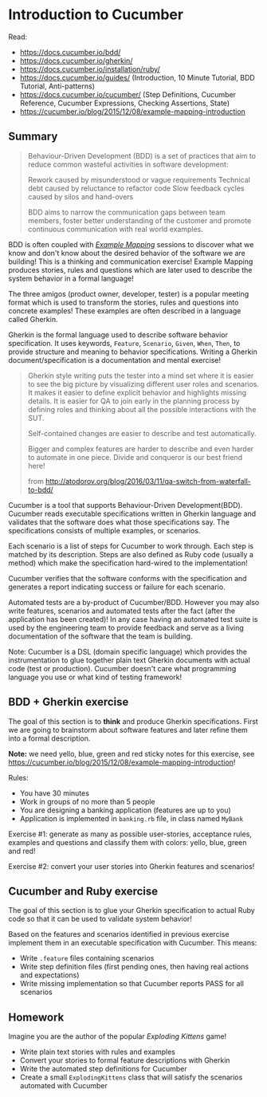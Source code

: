# Introduction to Cucumber

Read:
* https://docs.cucumber.io/bdd/
* https://docs.cucumber.io/gherkin/
* https://docs.cucumber.io/installation/ruby/
* https://docs.cucumber.io/guides/ (Introduction, 10 Minute Tutorial, BDD Tutorial,
  Anti-patterns)
* https://docs.cucumber.io/cucumber/ (Step Definitions, Cucumber Reference,
  Cucumber Expressions, Checking Assertions, State)
* https://cucumber.io/blog/2015/12/08/example-mapping-introduction

## Summary

> Behaviour-Driven Development (BDD) is a set of practices that aim to reduce
> common wasteful activities in software development:
>
> Rework caused by misunderstood or vague requirements
> Technical debt caused by reluctance to refactor code
> Slow feedback cycles caused by silos and hand-overs
>
> BDD aims to narrow the communication gaps between team members,
> foster better understanding of the customer and promote continuous communication
> with real world examples.

BDD is often coupled with
*[Example Mapping](https://cucumber.io/blog/2015/12/08/example-mapping-introduction)*
sessions to discover what we know
and don't know about the desired behavior of the software we are building! This
is a thinking and communication exercise! Example Mapping produces stories,
rules and questions which are later used to describe the system behavior in a
formal language!

The three amigos (product owner, developer, tester) is a popular meeting format
which is used to transform the stories, rules and questions into concrete
examples! These examples are often described in a language called Gherkin.

Gherkin is the formal language used to describe software behavior specification.
It uses keywords, `Feature`, `Scenario`, `Given`, `When`, `Then`, to provide
structure and meaning to behavior specifications. Writing a Gherkin
document/specification is a documentation and mental exercise!

> Gherkin style writing puts the tester into a mind set where it is easier to
> see the big picture by visualizing different user roles and scenarios.
> It makes it easier to define explicit behavior and highlights missing details.
> It is easier for QA to join early in the planning process by defining roles
> and thinking about all the possible interactions with the SUT.
>
> Self-contained changes are easier to describe and test automatically.
>
> Bigger and complex features are harder to describe and even harder to automate in
> one piece. Divide and conqueror is our best friend here!
>
> from http://atodorov.org/blog/2016/03/11/qa-switch-from-waterfall-to-bdd/


Cucumber is a tool that supports Behaviour-Driven Development(BDD).
Cucumber reads executable specifications written in Gherkin language
and validates that the software does what those specifications say.
The specifications consists of multiple examples, or scenarios.

Each scenario is a list of steps for Cucumber to work through. Each step
is matched by its description. Steps are also defined as Ruby code
(usually a method) which make the specification hard-wired to the
implementation!

Cucumber verifies that the software conforms with the specification and
generates a report indicating success or failure for each scenario.

Automated tests are a by-product of Cucumber/BDD. However you may also
write features, scenarios and automated tests after the fact (after the
application has been created)! In any case having an automated test suite
is used by the engineering team to provide feedback and serve as a living
documentation of the software that the team is building.

Note: Cucumber is a DSL (domain specific language) which provides the
instrumentation to glue together plain text Gherkin documents with actual
code (test or production). Cucumber doesn't care what programming language
you use or what kind of testing framework!


## BDD + Gherkin exercise

The goal of this section is to **think** and produce Gherkin specifications.
First we are going to brainstorm about software features and later refine them
into a formal description.

**Note:** we need yello, blue, green and red sticky notes for this exercise,
see https://cucumber.io/blog/2015/12/08/example-mapping-introduction!

Rules:

* You have 30 minutes
* Work in groups of no more than 5 people
* You are designing a banking application (features are up to you)
* Application is implemented in `banking.rb` file, in class named `MyBank`


Exercise #1: generate as many as possible user-stories, acceptance rules,
examples and questions and classify them with colors: yello, blue, green and red!


Exercise #2: convert your user stories into Gherkin features and scenarios!


## Cucumber and Ruby exercise

The goal of this section is to glue your Gherkin specification to actual
Ruby code so that it can be used to validate system behavior!

Based on the features and scenarios identified in previous exercise
implement them in an executable specification with Cucumber. This means:

* Write `.feature` files containing scenarios
* Write step definition files (first pending ones, then having real actions and
  expectations)
* Write missing implementation so that Cucumber reports PASS for all scenarios


## Homework

Imagine you are the author of the popular *Exploding Kittens* game!

* Write plain text stories with rules and examples
* Convert your stories to formal feature descriptions with Gherkin
* Write the automated step definitions for Cucumber
* Create a small `ExplodingKittens` class that will satisfy the
  scenarios automated with Cucumber
